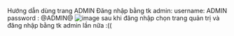 Hướng dẫn dùng trang ADMIN
Đăng nhập bằng tk admin:
username: ADMIN
password : @ADMIN@
![image](https://github.com/vietcoi2k3/nlhdh002/assets/95207717/42241b59-012a-48bc-9096-4cc394972ede)
sau khi đăng nhập chọn trang quản trị và đăng nhập bằng tk admin lần nữa :((
